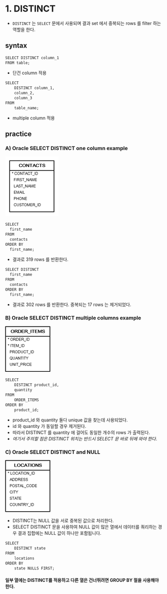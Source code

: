 # 1. DISTINCT
- `DISTINCT` 는 `SELECT` 문에서 사용되며 결과 set 에서 중복되는 rows 를 filter 하는 역할을 한다.

## syntax
```oracle-sql
SELECT DISTINCT column_1
FROM table;
```
- 단건 column 적용
```oracle-sql
SELECT
    DISTINCT column_1,
    column_2,
    column_3
FROM
    table_name;
```
- multiple column 적용

## practice
### A) Oracle SELECT DISTINCT one column example
![img.png](../../images_erd/contacts.png)

```oracle-sql
SELECT
  first_name
FROM
  contacts
ORDER BY
  first_name; 
```
- 결과로 319 rows 를 반환한다.

```oracle-sql
SELECT DISTINCT
  first_name
FROM
  contacts
ORDER BY
  first_name;
```
- 결과로 302 rows 를 반환한다. 중복되는 17 rows 는 제거되었다.

### B) Oracle SELECT DISTINCT multiple columns example
![img.png](../../images_erd/order_items.png)
```oracle-sql
SELECT
    DISTINCT product_id,
    quantity
FROM
    ORDER_ITEMS
ORDER BY
    product_id;
```
- product_id 와 quantity 둘다 unique 값을 찾는데 사용되었다.
- id 와 quantity 가 동일할 경우 제거된다.
- 따라서 DISTINCT 를 quantity 에 걸어도 동일한 개수의 rows 가 출력된다.
- _여기서 주의할 점은 DISTINCT 위치는 반드시 SELECT 문 바로 뒤에 와야 한다_.

### C) Oracle SELECT DISTINCT and NULL
![img.png](../../images_erd/locations.png)
- DISTINCT는 NULL 값을 서로 중복된 값으로 처리한다.
- SELECT DISTINCT 문을 사용하여 NULL 값이 많은 열에서 데이터를 쿼리하는 경우 결과 집합에는 NULL 값이 하나만 포함됩니다.

```oracle-sql
SELECT
    DISTINCT state
FROM
    locations
ORDER BY
    state NULLS FIRST;
```

#### 일부 열에는 DISTINCT를 적용하고 다른 열은 건너뛰려면 GROUP BY 절을 사용해야 한다.